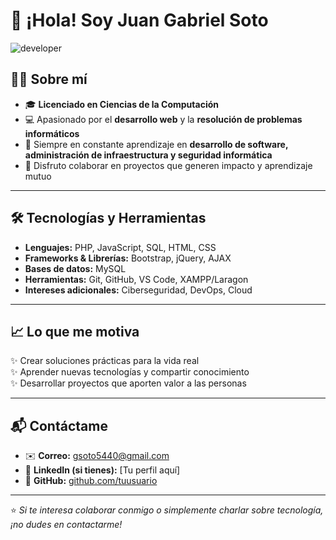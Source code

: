 # 👋 ¡Hola! Soy Juan Gabriel Soto  

![developer](https://user-images.githubusercontent.com/70282114/215826563-0468c78b-40c5-415d-ad22-3d2bdc1bbe76.png)

## 👨‍💻 Sobre mí
- 🎓 **Licenciado en Ciencias de la Computación**  
- 💻 Apasionado por el **desarrollo web** y la **resolución de problemas informáticos**  
- 🚀 Siempre en constante aprendizaje en **desarrollo de software, administración de infraestructura y seguridad informática**  
- 🤝 Disfruto colaborar en proyectos que generen impacto y aprendizaje mutuo  

---

## 🛠️ Tecnologías y Herramientas
- **Lenguajes:** PHP, JavaScript, SQL, HTML, CSS  
- **Frameworks & Librerías:** Bootstrap, jQuery, AJAX  
- **Bases de datos:** MySQL  
- **Herramientas:** Git, GitHub, VS Code, XAMPP/Laragon  
- **Intereses adicionales:** Ciberseguridad, DevOps, Cloud  

---

## 📈 Lo que me motiva
✨ Crear soluciones prácticas para la vida real  
✨ Aprender nuevas tecnologías y compartir conocimiento  
✨ Desarrollar proyectos que aporten valor a las personas  

---

## 📬 Contáctame
- ✉️ **Correo:** [gsoto5440@gmail.com](mailto:gsoto5440@gmail.com)  
- 💼 **LinkedIn (si tienes):** [Tu perfil aquí]  
- 🐙 **GitHub:** [github.com/tuusuario](https://github.com/tuusuario)  

---

⭐ *Si te interesa colaborar conmigo o simplemente charlar sobre tecnología, ¡no dudes en contactarme!*  

<!---
juan5440/juan5440 is a ✨ special ✨ repository cvcbecause its `README.md` (this file) appears on your GitHub profile.
You can click the Preview link to take a look at your changes.
--->

